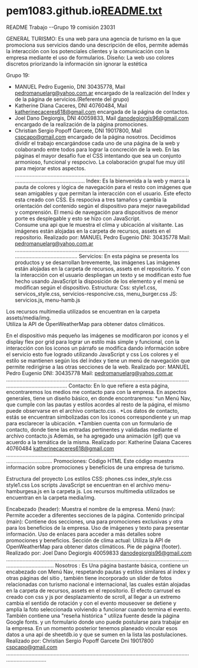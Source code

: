 # pem1083.github.io[README.txt](https://github.com/pem1083/pem1083.github.io/files/11593846/README.txt)
README
Trabajo  --Grupo 19 comisión 23031

GENERAL  TURISMO:
	Es una web para una agencia de turismo en la que promociona sus servicios dando una descripción de ellos, permite además la interacción con los potenciales clientes y la comunicación con la empresa mediante el uso de formularios.
Diseño: 
      La web uso colores discretos priorizando la información sin ignorar la estética

Grupo 19:
* MANUEL  Pedro Eugenio, DNI  30435778, Mail pedromanuelarg@yahoo.com.ar encargado de la realización del Index y de la página de servicios.(Referente del grupo)
* Katherine Diana Caceres, DNI 40760484, Mail katherinecaceres618@gmail.com encargada de la página de contactos.
* Joel Dano Degiorgis, DNI 40059833, Mail danodegiorgis96@gmail.com encargado de la realización de la página promociones.
* Christian Sergio Popoff Garcete, DNI 19017800, Mail cspcapo@gmail.com encargado de la página nosotros.
Decidimos dividir el trabajo encargándose cada uno de una página de la web y colaborando entre todos para lograr la concreción de la web.
En las páginas el mayor desafío fue el CSS intentando que sea un conjunto armonioso, funcional  y respocivo. La colaboración grupal fue muy útil para mejorar estos aspectos.
………………………………………………………………………………………………………………………………………………..
Index:
Es la bienvenida a la web y marca la pauta de colores y lógica de navegación para el resto con imágenes que sean amigables y que permitan la interacción con el usuario. Este efecto esta creado con CSS. Es respociva a tres tamaños y cambia la orientación del contenido según el dispositivo para mejor  navegabilidad y comprensión.
El menú de navegación para dispositivos de menor porte es desplegable y esto se hizo con JavaScript.  
Consume una api que le muestra el clima y ubicación al visitante.
Las imágenes  están alojadas en la carpeta de recursos, assets en el repositorio. 
Realizado por: MANUEL  Pedro Eugenio
      DNI: 30435778
      Mail: pedromanuelarg@yahoo.com.ar
……………………………………………………………………………………………………………………………………………
Servicios:
En esta página se presenta los productos y se desarrollan brevemente, las imágenes Las imágenes  están alojadas en la carpeta de recursos, assets en el repositorio. Y con la interacción con el usuario despliegan un texto y se modifican esto fue hecho usando  JavaScript la disposición de los elemento y el menú se modifican según el dispositivo.
Estructura:
Css: style1.css, servicos_style.css, servicios-responcive.css, menu_burger.css 
JS: servicios.js, menu-hamb.js

Los recursos multimedia utilizados se encuentran en la carpeta assets/media/img.  
Utiliza la API de OpenWeatherMap para obtener datos climáticos.

En el dispositivo más pequeño las imágenes se modificaron por iconos y el display flex por grid para lograr un estilo más simple y funcional, con la interacción con los iconos un párrafo se modifica dando información sobre el servicio esto fue logrado utilizando JavaScript y css
Los colores y el estilo se mantienen según los del índex y tiene un menú de navegación que permite redirigirse a las otras secciones de la web.
Realizado por: MANUEL  Pedro Eugenio
      DNI: 30435778
      Mail: pedromanuelarg@yahoo.com.ar
………………………………………………………………………………………………………………………………………………..
Contacto: 
En lo que refiere a esta página, encontraremos los medios me contacto para con la empresa. 
En aspectos generales, tiene un diseño básico, en donde encontraremos:
*un Menú Nav, que cumple con las pautas y estilos acordes al resto de la página, el mismo puede observarse en el archivo contacto.css . 
*Los datos de contacto, estás se encuentran  simbolizadas con los iconos correspondiente y un map para esclarecer la ubicación.
*Tambien cuenta con un formulario de contacto, donde tiene las entradas pertinentes y validadas mediante el archivo contacto.js 
Además, se ha agregado una animación (gif) que va acuerdo a la temática de la misma.
Realizado por: Katherine Daiana Caceres
      40760484
      katherinecaceres618@gmail.com
……………………………………………………………………………………………………………………………………….
 Promociones:
Código HTML
Este código muestra información sobre promociones y beneficios de una empresa de turismo.

Estructura del proyecto
Los estilos CSS:
phones.css 
index_style.css 
style1.css
Los scripts JavaScript se encuentran en el archivo menu-hamburgesa.js en la carpeta js.
Los recursos multimedia utilizados se encuentran en la carpeta media/img. 

Encabezado (header): Muestra el nombre de la empresa.
Menú (nav): Permite acceder a diferentes secciones de la página.
Contenido principal (main): Contiene dos secciones, una para promociones exclusivas y otra para los beneficios de la empresa.
Uso de imágenes y texto para presentar información.
Uso de enlaces para acceder a más detalles sobre promociones y beneficios.
Sección de clima actual: Utiliza la API de OpenWeatherMap para obtener datos climáticos.
Pie de página (footer).
Realizado por: Joel Dano Degiorgis
      40059833
      danodegiorgis96@gmail.com
      ………………………………………………………………………………………………………………………………………..
Nosotros :
      Es Una página bastante básica, contiene un encabezado con Menú Nav, respetando pautas y estilos similares al índex y otras páginas del sitio , también tiene incorporado un slider de fotos relacionadas con turismo nacional e internacional, las cuales están alojadas en la carpeta de recursos, assets en el repositorio. El efecto carrusel es creado con  css y js por desplazamiento de scroll, al llegar a un extremo cambia el sentido de rotación y con el evento mouseover se detiene y amplía la foto seleccionada volviendo a funcionar cuando termina el evento. También contiene una "reseña histórica " utiliza fuente desde la página Google fonts. y un formulario donde uno puede postularse para trabajar en la empresa. En un momento posterior tenemos planeado vincular esos datos a una api de sheetdb.io y que se sumen en la lista las postulaciones.
      Realizado por: Christian Sergio Popoff Garcete
      Dni 19017800
      cspcapo@gmail.com
      ……………………………………………………………………………………………………………………………………



	
